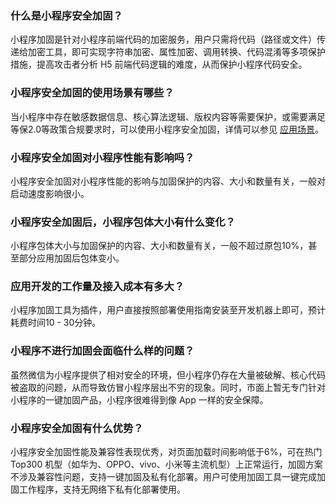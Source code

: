 ### 什么是小程序安全加固？
小程序加固是针对小程序前端代码的加密服务，用户只需将代码（路径或文件）传递给加密工具，即可实现字符串加密、属性加密、调用转换、代码混淆等多项保护措施，提高攻击者分析 H5 前端代码逻辑的难度，从而保护小程序代码安全。
### 小程序安全加固的使用场景有哪些？ 
当小程序中存在敏感数据信息、核心算法逻辑、版权内容等需要保护，或需要满足等保2.0等政策合规要求时，可以使用小程序安全加固，详情可以参见 [应用场景](https://cloud.tencent.com/document/product/1223/44262)。 
### 小程序安全加固对小程序性能有影响吗？ 
小程序安全加固对小程序性能的影响与加固保护的内容、大小和数量有关，一般对启动速度影响很小。
### 小程序安全加固后，小程序包体大小有什么变化？ 
小程序包体大小与加固保护的内容、大小和数量有关，一般不超过原包10%，甚至部分应用加固后包体变小。
### 应用开发的工作量及接入成本有多大？ 
小程序加固工具为插件，用户直接按照部署使用指南安装至开发机器上即可，预计耗费时间10 - 30分钟。
### 小程序不进行加固会面临什么样的问题？ 
虽然微信为小程序提供了相对安全的环境，但小程序仍存在大量被破解、核心代码被盗取的问题，从而导致仿冒小程序层出不穷的现象。同时，市面上暂无专门针对小程序的一键加固产品，小程序很难得到像 App 一样的安全保障。
### 小程序安全加固有什么优势？
小程序安全加固性能及兼容性表现优秀，对页面加载时间影响低于6%，可在热门 Top300 机型（如华为、OPPO、vivo、小米等主流机型）上正常运行，加固方案不涉及兼容性问题，支持一键加固及私有化部署。用户可使用加固工具一键完成加固工作程序，支持无网络下私有化部署使用。
